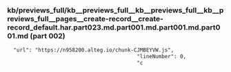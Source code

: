 ### kb/previews_full/kb__previews_full__kb__previews_full__kb__previews_full__pages__create-record__create-record_default.har.part023.md.part001.md.part001.md.part001.md (part 002)

```md
  "url": "https://n958200.alteg.io/chunk-CJMBEYVW.js",
                                          "lineNumber": 0,
                                          "c
```

```
